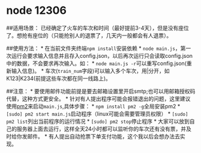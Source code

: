 # node 12306

##适用场景：
已经确定了火车的车次和时间（最好提前3-4天），但是没有座位了。想抢有座位的（只能抢别人的退票了，几天内一般都会有人退票）。

##使用方法：
	* 在当前文件夹终端``` npm install ```安装依赖
	* ```node main.js```，第一次运行会要求输入信息并且存入config.json，以后再次运行只会读取config.json中的数据，不会要求再次输入。如：
	* ```node main.js -r```可以重写config.json(重新输入信息)。
	* 车次(```train_num```字段)可以输入多个车次，用|分开，如K123|K234(前提这些车次都在同一线路上)。

##注意：
	* 要使用邮件功能前提是要去邮箱设置里开启smtp;也可以用邮箱授权码代替，这种方式更安全。
	* 针对有人提出程序可能会报错退出的问题，这里建议使用[pm2](http://pm2.keymetrics.io/)来启动```main.js```,具体步骤：
		* ```npm install pm2 -g```全局安装pm2
		* ```[sudo] pm2 start main.js```启动程序（linux可能会需要管理员权限）
		* ```[sudo] pm2 list```列出当前程序的运行情况
		* ```[sudo] pm2 stop```停止程序
		* 大家可以放到自己的服务器上面去运行，这样全天24小时都可以监听你的车次还有没有票，并及时给你发邮件。
	* 有人提出自动抢票下单支付功能，这个我以后会想办法去实现。
